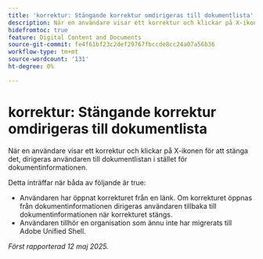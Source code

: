 ```yaml
---
title: 'korrektur: Stängande korrektur omdirigeras till dokumentlista'
description: När en användare visar ett korrektur och klickar på X-ikonen för att stänga det, dirigeras användaren till dokumentlistan i stället för dokumentinformationen.
hidefromtoc: true
feature: Digital Content and Documents
source-git-commit: fe4f61bf23c2def29767fbccde8cc24a07a56b36
workflow-type: tm+mt
source-wordcount: '131'
ht-degree: 0%

---
```



# korrektur: Stängande korrektur omdirigeras till dokumentlista

När en användare visar ett korrektur och klickar på X-ikonen för att stänga det, dirigeras användaren till dokumentlistan i stället för dokumentinformationen.

Detta inträffar när båda av följande är true:

* Användaren har öppnat korrekturet från en länk. Om korrekturet öppnas från dokumentinformationen dirigeras användaren tillbaka till dokumentinformationen när korrekturet stängs.
* Användaren tillhör en organisation som ännu inte har migrerats till Adobe Unified Shell.

_Först rapporterad 12 maj 2025._
